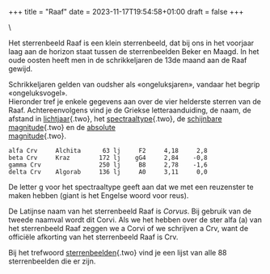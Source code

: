+++
title = "Raaf"
date = 2023-11-17T19:54:58+01:00
draft = false
+++

\

Het sterrenbeeld Raaf is een klein sterrenbeeld, dat bij ons in het
voorjaar laag aan de horizon staat tussen de sterrenbeelden Beker en
Maagd. In het oude oosten heeft men in de schrikkeljaren de 13de maand
aan de Raaf gewijd.

Schrikkeljaren gelden van oudsher als «ongeluksjaren», vandaar het
begrip «ongeluksvogel».\
Hieronder tref je enkele gegevens aan over de vier helderste sterren van
de Raaf. Achtereenvolgens vind je de Griekse letteraanduiding, de naam,
de afstand in [lichtjaar](lichtjaa.html){.two}, het
[spectraaltype](spectraa.html){.two}, de [schijnbare
magnitude](magnitud.html){.two} en de [absolute\
magnitude](absolute.html){.two}.

    alfa Crv     Alchita      63 lj     F2     4,18     2,8 
    beta Crv     Kraz        172 lj    gG4     2,84    -0,8 
    gamma Crv                250 lj     B8     2,78    -1,6 
    delta Crv    Algorab     136 lj     A0     3,11     0,0 

De letter g voor het spectraaltype geeft aan dat we met een reuzenster
te maken hebben (giant is het Engelse woord voor reus).

De Latijnse naam van het sterrenbeeld Raaf is *Corvus*. Bij gebruik van
de tweede naamval wordt dit Corvi. Als we het hebben over de ster alfa
(a) van het sterrenbeeld Raaf zeggen we a Corvi of we schrijven a Crv,
want de officiële afkorting van het sterrenbeeld Raaf is Crv.

Bij het trefwoord [sterrenbeelden](sterrenb.html){.two} vind je een
lijst van alle 88 sterrenbeelden die er zijn.
